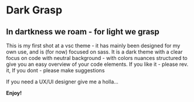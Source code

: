 # Dark Grasp
## In dartkness we roam - for light we grasp

This is my first shot at a vsc theme - it has mainly been designed for my own use, and is (for now) focused on sass.
It is a dark theme with a clear focus on code with neutral background - with colors nuances structured to give you an easy overview of your code elements.
If you like it - please rev. it,
If you dont - please make suggestions

If you need a UX/UI designer give me a holla… 

**Enjoy!**
